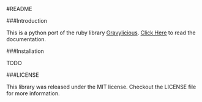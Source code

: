#README

###Introduction

This is a python port of the ruby library [Gravylicious](https://github.com/utsavgupta/gravylicious). [Click Here](http://utsavgupta.github.com/py-gravy/) to read the documentation.

###Installation

TODO

###LICENSE 

This library was released under the MIT license. Checkout the LICENSE file for more information.